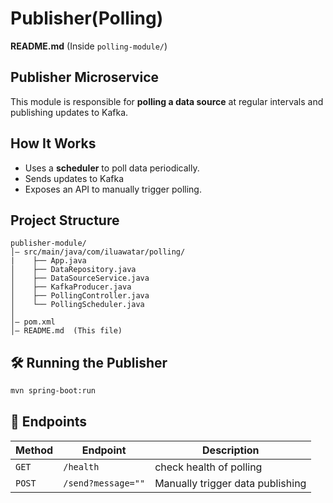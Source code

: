 # **Publisher(Polling)**
**README.md** (Inside `polling-module/`)


## Publisher Microservice

This module is responsible for **polling a data source** at regular intervals and publishing updates to Kafka.

## **How It Works**
- Uses a **scheduler** to poll data periodically.
- Sends updates to Kafka
- Exposes an API to manually trigger polling.

## **Project Structure**

```
publisher-module/
│️— src/main/java/com/iluawatar/polling/
|    ├── App.java
│    ├── DataRepository.java
│    ├── DataSourceService.java
│    ├── KafkaProducer.java
│    ├── PollingController.java
│    └── PollingScheduler.java
│
│️— pom.xml
│️— README.md  (This file)

```

## 🛠 **Running the Publisher**
```sh
mvn spring-boot:run
```

## 📝 **Endpoints**
| Method | Endpoint         | Description                      |
|--------|------------------|----------------------------------|
| `GET`  | `/health`        | check health of polling          |
| `POST` | `/send?message=""` | Manually trigger data publishing |


